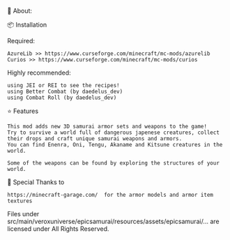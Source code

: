 📖 About:

📦 Installation

Required:

	AzureLib >> https://www.curseforge.com/minecraft/mc-mods/azurelib
 	Curios >> https://www.curseforge.com/minecraft/mc-mods/curios

Highly recommended:

	using JEI or REI to see the recipes!
	using Better Combat (by daedelus_dev)
	using Combat Roll (by daedelus_dev)
 

⭐️ Features

	This mod adds new 3D samurai armor sets and weapons to the game!
	Try to survive a world full of dangerous japenese creatures, collect their drops and craft unique samurai weapons and armors.
	You can find Enenra, Oni, Tengu, Akaname and Kitsune creatures in the world.

	Some of the weapons can be found by exploring the structures of your world.

 

🎨 Special Thanks to

	https://minecraft-garage.com/  for the armor models and armor item textures


 Files under src/main/veroxuniverse/epicsamurai/resources/assets/epicsamurai/... are licensed under All Rights Reserved.
